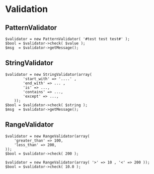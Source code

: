 # Validation

## PatternValidator 

    $validator = new PatternValidator( '#test test test#' );
    $bool = $validator->check( $value );
    $msg  = $validator->getMessage();

## StringValidator

    $validator = new StringValidator(array( 
            'start_with' => '....' , 
            'end_with' => ... ,
            'is' => ...,
            'contains' => ...,
            'except' => ...,
        ));
    $bool = $validator->check( $string );
    $msg  = $validator->getMessage();

## RangeValidator

    $validator = new RangeValidator(array(
        'greater_than' => 100,
        'less_than' => 200,
    ));
    $bool = $validator->check( 200 );

    $validator = new RangeValidator(array( '>' => 10 , '<' => 200 ));
    $bool = $validator->check( 10.0 );


